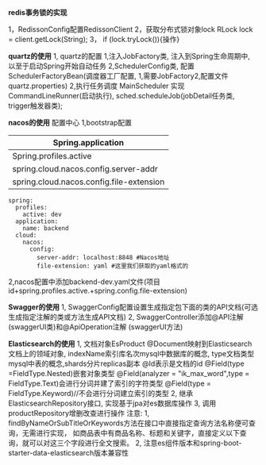 **redis事务锁的实现**

1，RedissonConfig配置RedissonClient
2，获取分布式锁对象lock RLock lock = client.getLock(String);
3， if (lock.tryLock()){操作}  



**quartz的使用**
1, quartz的配置
   1,注入JobFactory类, 注入到Spring生命周期中, 以至于启动Spring开始自动任务
   2,SchedulerConfig类, 配置SchedulerFactoryBean(调度器工厂配置, 1,需要JobFactory2,配置文件quartz.properties)
2,执行任务调度
   MainScheduler 实现CommandLineRunner(启动执行), sched.scheduleJob(jobDetail任务类, trigger触发器类);



**nacos的使用**
配置中心
   1,bootstrap配置

| Spring.application                       |
| ---------------------------------------- |
| Spring.profiles.active                   |
| spring.cloud.nacos.config.server-addr    |
| spring.cloud.nacos.config.file-extension |

```
spring:
  profiles:
    active: dev
  application:
    name: backend
  cloud:
    nacos:
      config:
        server-addr: localhost:8848 #Nacos地址
        file-extension: yaml #这里我们获取的yaml格式的
```

   2,nacos配置中添加backend-dev.yaml文件(项目id+spring.profiles.active.+spring.config.file-extension)



**Swagger的使用**
1, SwaggerConfig配置设置生成指定包下面的类的API文档(可选生成指定注解的类或方法生成API文档)
2, SwaggerController添加@API注解(swaggerUI类)和@ApiOperation注解 (swaggerUI方法)




**Elasticsearch的使用**
1, 文档对象EsProduct
@Document映射到Elasticsearch文档上的领域对象, 
indexName索引库名次mysql中数据库的概念,
type文档类型mysql中表的概念,shards分片replicas副本
@Id表示是文档的id
@Field(type =FieldType.Nested)嵌套对象类型
@Field(analyzer = "ik_max_word",type = FieldType.Text)会进行分词并建了索引的字符类型
@Field(type = FieldType.Keyword)//不会进行分词建立索引的类型
2, 继承ElasticsearchRepository接口, 实现基于jpa对es数据库操作
3, 调用productRepository增删改查进行操作 
注意: 1, findByNameOrSubTitleOrKeywords方法在接口中直接指定查询方法名称便可查询，无需进行实现，
         如商品表中有商品名称、标题和关键字，直接定义以下查询，就可以对这三个字段进行全文搜索。
      2, 注意es组件版本和spring-boot-starter-data-elasticsearch版本兼容性
      











 